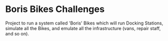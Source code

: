 Boris Bikes Challenges
======================

Project to run a system called 'Boris' Bikes which will run Docking Stations, simulate all the Bikes, and emulate all the infrastructure (vans, repair staff, and so on).